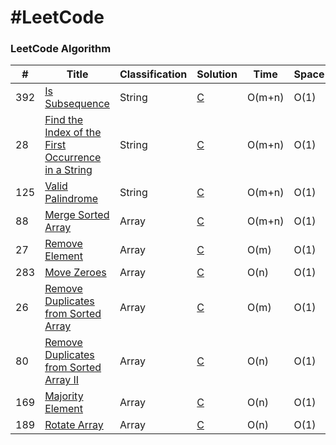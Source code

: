 #LeetCode
========

### LeetCode Algorithm

| # | Title | Classification | Solution | Time | Space | Difficulty |
|---| ----- | ---------------| -------- | ---- |-------|------------|
|392|[Is Subsequence](https://leetcode.com/problems/is-subsequence/)|String|[C](./Questions/392)|O(m+n)|O(1)|Easy|
|28|[Find the Index of the First Occurrence in a String](https://leetcode.com/problems/find-the-index-of-the-first-occurrence-in-a-string/)|String|[C](./Questions/28)|O(m+n)|O(1)|Easy|
|125|[Valid Palindrome](https://leetcode.com/problems/valid-palindrome/)|String|[C](./Questions/125)|O(m+n)|O(1)|Easy|
|88|[Merge Sorted Array](https://leetcode.com/problems/merge-sorted-array/)|Array|[C](./Questions/88)|O(m+n)|O(1)|Easy|
|27|[Remove Element](https://leetcode.com/problems/remove-element/)|Array|[C](./Questions/27)|O(m)|O(1)|Easy|
|283|[Move Zeroes](https://leetcode.com/problems/move-zeroes/)|Array|[C](./Questions/283)|O(n)|O(1)|Easy|
|26|[Remove Duplicates from Sorted Array](https://leetcode.com/problems/remove-duplicates-from-sorted-array/)|Array|[C](./Questions/26)|O(m)|O(1)|Easy|
|80|[Remove Duplicates from Sorted Array II](https://leetcode.com/problems/remove-duplicates-from-sorted-array-ii/)|Array|[C](./Questions/80)|O(n)|O(1)|Medium|
|169|[Majority Element](https://leetcode.com/problems/majority-element/)|Array|[C](./Questions/169)|O(n)|O(1)|Easy|
|189|[Rotate Array](https://leetcode.com/problems/rotate-array/)|Array|[C](./Questions/189)|O(n)|O(1)|Medium|